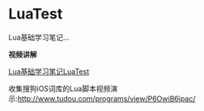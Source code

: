 LuaTest
=======

Lua基础学习笔记...

**视频讲解**

[Lua基础学习笔记LuaTest](http://www.tudou.com/listplay/3IyvnNTef9I/ImIoxycGz18.html)

收集搜狗iOS词库的Lua脚本视频演示:http://www.tudou.com/programs/view/P6OwiB6jpac/
